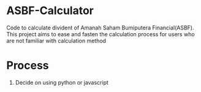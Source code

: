 # ASBF-Calculator
Code to calculate divident of Amanah Saham Bumiputera Financial(ASBF). This project aims to ease and fasten the calculation process for users who are not familiar with calculation method

# Process
1. Decide on using python or javascript
